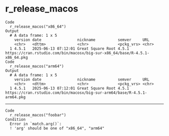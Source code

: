 # r_release_macos

    Code
      r_release_macos("x86_64")
    Output
      # A data frame: 1 x 5
        version date                nickname          semver     URL                                                                       
        <chr>   <dttm>              <chr>             <pckg_vrs> <chr>                                                                     
      1 4.5.1   2025-06-13 07:12:01 Great Square Root 4.5.1      https://cran.rstudio.com/bin/macosx/big-sur-x86_64/base/R-4.5.1-x86_64.pkg
    Code
      r_release_macos("arm64")
    Output
      # A data frame: 1 x 5
        version date                nickname          semver     URL                                                                     
        <chr>   <dttm>              <chr>             <pckg_vrs> <chr>                                                                   
      1 4.5.1   2025-06-13 07:12:01 Great Square Root 4.5.1      https://cran.rstudio.com/bin/macosx/big-sur-arm64/base/R-4.5.1-arm64.pkg

---

    Code
      r_release_macos("foobar")
    Condition
      Error in `match.arg()`:
      ! 'arg' should be one of "x86_64", "arm64"


